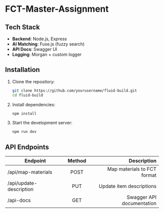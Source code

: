 # FCT-Master-Assignment

## Tech Stack

- **Backend**: Node.js, Express
- **AI Matching**: Fuse.js (fuzzy search)
- **API Docs**: Swagger UI
- **Logging**: Morgan + custom logger

## Installation

1. Clone the repository:
   ```bash
   git clone https://github.com/yourusername/fluid-build.git
   cd fluid-build
    ```
2. Install dependencies:
    ```bash
    npm install
    ```
3. Start the development server:
    ```bash
    npm run dev
    ```

## API Endpoints

| Endpoint   |      Method      |  Description |
|----------|:-------------:|------:|
| /api/map-materials |  POST | Map materials to FCT format |
| /api/update-description |    PUT   |   Update item descriptions |
| /api-docs | GET |    Swagger API documentation |